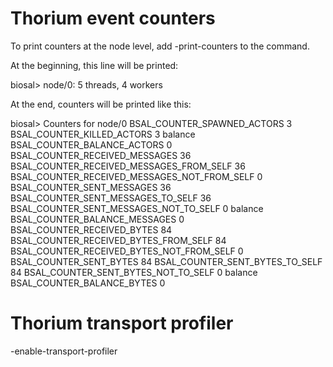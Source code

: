 # Thorium event counters

To print counters at the node level, add -print-counters to the command.


At the beginning, this line will be printed:

biosal> node/0: 5 threads, 4 workers


At the end, counters will be printed like this:

biosal> Counters for node/0
BSAL_COUNTER_SPAWNED_ACTORS 3
BSAL_COUNTER_KILLED_ACTORS 3
 balance BSAL_COUNTER_BALANCE_ACTORS 0
BSAL_COUNTER_RECEIVED_MESSAGES 36
  BSAL_COUNTER_RECEIVED_MESSAGES_FROM_SELF 36
  BSAL_COUNTER_RECEIVED_MESSAGES_NOT_FROM_SELF 0
BSAL_COUNTER_SENT_MESSAGES 36
  BSAL_COUNTER_SENT_MESSAGES_TO_SELF 36
  BSAL_COUNTER_SENT_MESSAGES_NOT_TO_SELF 0
 balance BSAL_COUNTER_BALANCE_MESSAGES 0
BSAL_COUNTER_RECEIVED_BYTES 84
  BSAL_COUNTER_RECEIVED_BYTES_FROM_SELF 84
  BSAL_COUNTER_RECEIVED_BYTES_NOT_FROM_SELF 0
BSAL_COUNTER_SENT_BYTES 84
  BSAL_COUNTER_SENT_BYTES_TO_SELF 84
 BSAL_COUNTER_SENT_BYTES_NOT_TO_SELF 0
 balance BSAL_COUNTER_BALANCE_BYTES 0

# Thorium transport profiler

-enable-transport-profiler
